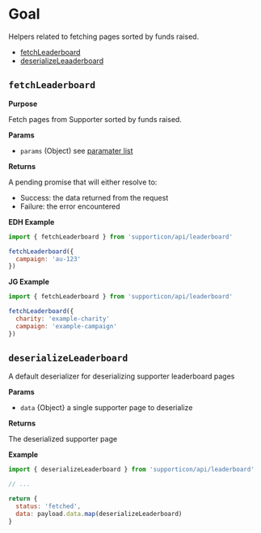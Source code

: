 # Goal

Helpers related to fetching pages sorted by funds raised.

- [fetchLeaderboard](#fetchleaderboard)
- [deserializeLeaaderboard](#deserializeleaderboard)


## `fetchLeaderboard`

**Purpose**

Fetch pages from Supporter sorted by funds raised.

**Params**

- `params` (Object) see [paramater list](../readme.md#availableparameters)

**Returns**

A pending promise that will either resolve to:

- Success: the data returned from the request
- Failure: the error encountered

**EDH Example**

```javascript
import { fetchLeaderboard } from 'supporticon/api/leaderboard'

fetchLeaderboard({
  campaign: 'au-123'
})
```

**JG Example**

```javascript
import { fetchLeaderboard } from 'supporticon/api/leaderboard'

fetchLeaderboard({
  charity: 'example-charity'
  campaign: 'example-campaign'
})
```

## `deserializeLeaderboard`

A default deserializer for deserializing supporter leaderboard pages

**Params**

- `data` {Object} a single supporter page to deserialize

**Returns**

The deserialized supporter page

**Example**

```javascript
import { deserializeLeaderboard } from 'supporticon/api/leaderboard'

// ...

return {
  status: 'fetched',
  data: payload.data.map(deserializeLeaderboard)
}
```
